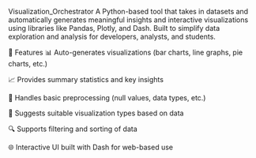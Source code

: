  Visualization_Orchestrator
A Python-based tool that takes in datasets and automatically generates meaningful insights and interactive visualizations using libraries like Pandas, Plotly, and Dash. Built to simplify data exploration and analysis for developers, analysts, and students.

📌 Features
📊 Auto-generates visualizations (bar charts, line graphs, pie charts, etc.)

📈 Provides summary statistics and key insights

🧹 Handles basic preprocessing (null values, data types, etc.)

🧠 Suggests suitable visualization types based on data

🔍 Supports filtering and sorting of data

🌐 Interactive UI built with Dash for web-based use
